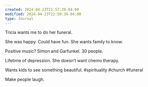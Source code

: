 ```yaml
---
created: 2024-04-23T21:57:28-04:00
modified: 2024-04-23T22:50:38-04:00
type: Journal
---
```


Tricia wants me to do her funeral. 

She was happy. Could have fun. She wants family to know.

Positive music? Simon and Garfunkel. 30 people. 

Lifetime of depression. She doesn’t want chemo therapy. 

Wants kids to see something beautiful. #spirituality #church #funeral

Make people laugh.
